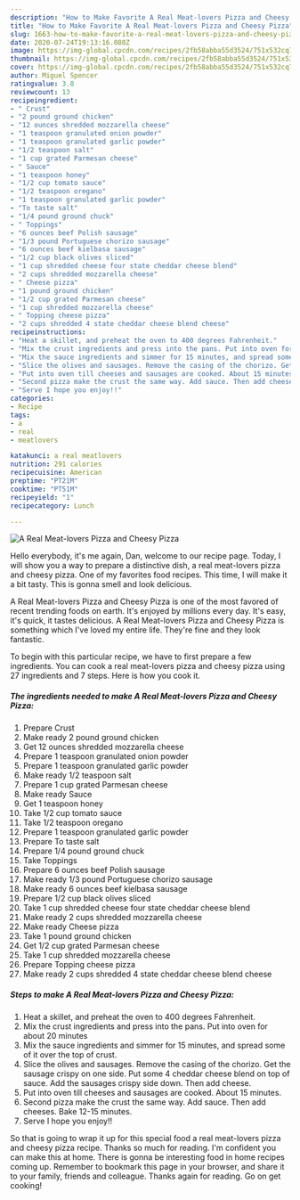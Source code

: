 ```yaml
---
description: "How to Make Favorite A Real Meat-lovers Pizza and Cheesy Pizza"
title: "How to Make Favorite A Real Meat-lovers Pizza and Cheesy Pizza"
slug: 1663-how-to-make-favorite-a-real-meat-lovers-pizza-and-cheesy-pizza
date: 2020-07-24T19:13:16.080Z
image: https://img-global.cpcdn.com/recipes/2fb58abba55d3524/751x532cq70/a-real-meat-lovers-pizza-and-cheesy-pizza-recipe-main-photo.jpg
thumbnail: https://img-global.cpcdn.com/recipes/2fb58abba55d3524/751x532cq70/a-real-meat-lovers-pizza-and-cheesy-pizza-recipe-main-photo.jpg
cover: https://img-global.cpcdn.com/recipes/2fb58abba55d3524/751x532cq70/a-real-meat-lovers-pizza-and-cheesy-pizza-recipe-main-photo.jpg
author: Miguel Spencer
ratingvalue: 3.8
reviewcount: 13
recipeingredient:
- " Crust"
- "2 pound ground chicken"
- "12 ounces shredded mozzarella cheese"
- "1 teaspoon granulated onion powder"
- "1 teaspoon granulated garlic powder"
- "1/2 teaspoon salt"
- "1 cup grated Parmesan cheese"
- " Sauce"
- "1 teaspoon honey"
- "1/2 cup tomato sauce"
- "1/2 teaspoon oregano"
- "1 teaspoon granulated garlic powder"
- "To taste salt"
- "1/4 pound ground chuck"
- " Toppings"
- "6 ounces beef Polish sausage"
- "1/3 pound Portuguese chorizo sausage"
- "6 ounces beef kielbasa sausage"
- "1/2 cup black olives sliced"
- "1 cup shredded cheese four state cheddar cheese blend"
- "2 cups shredded mozzarella cheese"
- " Cheese pizza"
- "1 pound ground chicken"
- "1/2 cup grated Parmesan cheese"
- "1 cup shredded mozzarella cheese"
- " Topping cheese pizza"
- "2 cups shredded 4 state cheddar cheese blend cheese"
recipeinstructions:
- "Heat a skillet, and preheat the oven to 400 degrees Fahrenheit."
- "Mix the crust ingredients and press into the pans. Put into oven for about 20 minutes"
- "Mix the sauce ingredients and simmer for 15 minutes, and spread some of it over the top of crust."
- "Slice the olives and sausages. Remove the casing of the chorizo. Get the sausage crispy on one side. Put some 4 cheddar cheese blend on top of sauce. Add the sausages crispy side down. Then add cheese."
- "Put into oven till cheeses and sausages are cooked. About 15 minutes."
- "Second pizza make the crust the same way. Add sauce. Then add cheeses. Bake 12-15 minutes."
- "Serve I hope you enjoy!!"
categories:
- Recipe
tags:
- a
- real
- meatlovers

katakunci: a real meatlovers 
nutrition: 291 calories
recipecuisine: American
preptime: "PT21M"
cooktime: "PT51M"
recipeyield: "1"
recipecategory: Lunch

---
```



![A Real Meat-lovers Pizza and Cheesy Pizza](https://img-global.cpcdn.com/recipes/2fb58abba55d3524/751x532cq70/a-real-meat-lovers-pizza-and-cheesy-pizza-recipe-main-photo.jpg)

Hello everybody, it's me again, Dan, welcome to our recipe page. Today, I will show you a way to prepare a distinctive dish, a real meat-lovers pizza and cheesy pizza. One of my favorites food recipes. This time, I will make it a bit tasty. This is gonna smell and look delicious.

A Real Meat-lovers Pizza and Cheesy Pizza is one of the most favored of recent trending foods on earth. It's enjoyed by millions every day. It's easy, it's quick, it tastes delicious. A Real Meat-lovers Pizza and Cheesy Pizza is something which I've loved my entire life. They're fine and they look fantastic.




To begin with this particular recipe, we have to first prepare a few ingredients. You can cook a real meat-lovers pizza and cheesy pizza using 27 ingredients and 7 steps. Here is how you cook it.

<!--inarticleads1-->

##### The ingredients needed to make A Real Meat-lovers Pizza and Cheesy Pizza:

1. Prepare  Crust
1. Make ready 2 pound ground chicken
1. Get 12 ounces shredded mozzarella cheese
1. Prepare 1 teaspoon granulated onion powder
1. Prepare 1 teaspoon granulated garlic powder
1. Make ready 1/2 teaspoon salt
1. Prepare 1 cup grated Parmesan cheese
1. Make ready  Sauce
1. Get 1 teaspoon honey
1. Take 1/2 cup tomato sauce
1. Take 1/2 teaspoon oregano
1. Prepare 1 teaspoon granulated garlic powder
1. Prepare To taste salt
1. Prepare 1/4 pound ground chuck
1. Take  Toppings
1. Prepare 6 ounces beef Polish sausage
1. Make ready 1/3 pound Portuguese chorizo sausage
1. Make ready 6 ounces beef kielbasa sausage
1. Prepare 1/2 cup black olives sliced
1. Take 1 cup shredded cheese four state cheddar cheese blend
1. Make ready 2 cups shredded mozzarella cheese
1. Make ready  Cheese pizza
1. Take 1 pound ground chicken
1. Get 1/2 cup grated Parmesan cheese
1. Take 1 cup shredded mozzarella cheese
1. Prepare  Topping cheese pizza
1. Make ready 2 cups shredded 4 state cheddar cheese blend cheese




<!--inarticleads2-->

##### Steps to make A Real Meat-lovers Pizza and Cheesy Pizza:

1. Heat a skillet, and preheat the oven to 400 degrees Fahrenheit.
1. Mix the crust ingredients and press into the pans. Put into oven for about 20 minutes
1. Mix the sauce ingredients and simmer for 15 minutes, and spread some of it over the top of crust.
1. Slice the olives and sausages. Remove the casing of the chorizo. Get the sausage crispy on one side. Put some 4 cheddar cheese blend on top of sauce. Add the sausages crispy side down. Then add cheese.
1. Put into oven till cheeses and sausages are cooked. About 15 minutes.
1. Second pizza make the crust the same way. Add sauce. Then add cheeses. Bake 12-15 minutes.
1. Serve I hope you enjoy!!




So that is going to wrap it up for this special food a real meat-lovers pizza and cheesy pizza recipe. Thanks so much for reading. I'm confident you can make this at home. There is gonna be interesting food in home recipes coming up. Remember to bookmark this page in your browser, and share it to your family, friends and colleague. Thanks again for reading. Go on get cooking!
